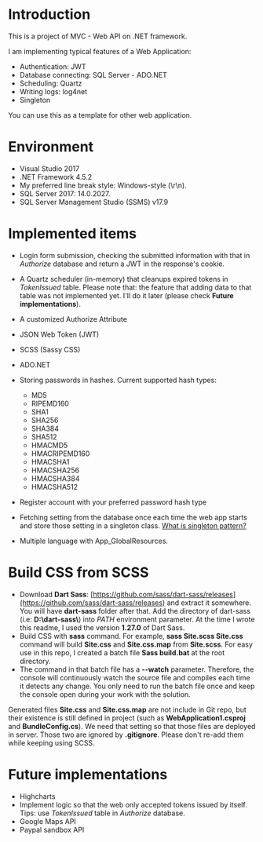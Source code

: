 # Introduction

This is a project of MVC - Web API on .NET framework.

I am implementing typical features of a Web Application:

* Authentication: JWT
* Database connecting: SQL Server - ADO.NET
* Scheduling: Quartz
* Writing logs: log4net
* Singleton

You can use this as a template for other web application.

# Environment

* Visual Studio 2017
* .NET Framework 4.5.2
* My preferred line break style: Windows-style (\r\n).
* SQL Server 2017: 14.0.2027.
* SQL Server Management Studio (SSMS) v17.9

# Implemented items

* Login form submission, checking the submitted information with that in *Authorize* database and return a JWT in the response's cookie.
* A Quartz scheduler (in-memory) that cleanups expired tokens in *TokenIssued* table. Please note that: the feature that adding data to that table was not implemented yet. I'll do it later (please check **Future implementations**).
* A customized Authorize Attribute
* JSON Web Token (JWT)
* SCSS (Sassy CSS)
* ADO.NET
* Storing passwords in hashes. Current supported hash types:
  * MD5
  * RIPEMD160
  * SHA1
  * SHA256
  * SHA384
  * SHA512
  * HMACMD5
  * HMACRIPEMD160
  * HMACSHA1
  * HMACSHA256
  * HMACSHA384
  * HMACSHA512

* Register account with your preferred password hash type
* Fetching setting from the database once each time the web app starts and store those setting in a singleton class. [What is singleton pattern?](https://en.wikipedia.org/wiki/Singleton_pattern)
* Multiple language with App_GlobalResources.

# Build CSS from SCSS

* Download **Dart Sass**: [https://github.com/sass/dart-sass/releases](https://github.com/sass/dart-sass/releases) and extract it somewhere. You will have **dart-sass** folder after that. Add the directory of dart-sass (i.e: **D:&#92;dart-sass&#92;**&#41; into *PATH* environment parameter. At the time I wrote this readme, I used the version **1.27.0** of Dart Sass.
* Build CSS with **sass** command. For example, **sass Site.scss Site.css** command will build **Site.css** and **Site.css.map** from **Site.scss**. For easy use in this repo, I created a batch file **Sass build.bat** at the root directory.
* The command in that batch file has a **--watch** parameter. Therefore, the console will continuously watch the source file and compiles each time it detects any change. You only need to run the batch file once and keep the console open during your work with the solution.

Generated files **Site.css** and **Site.css.map** are not include in Git repo, but their existence is still defined in project (such as **WebApplication1.csproj** and **BundleConfig.cs**). We need that setting so that those files are deployed in server. Those two are ignored by **.gitignore**. Please don't re-add them while keeping using SCSS.

# Future implementations

* Highcharts
* Implement logic so that the web only accepted tokens issued by itself. Tips: use *TokenIssued* table in *Authorize* database.
* Google Maps API
* Paypal sandbox API
